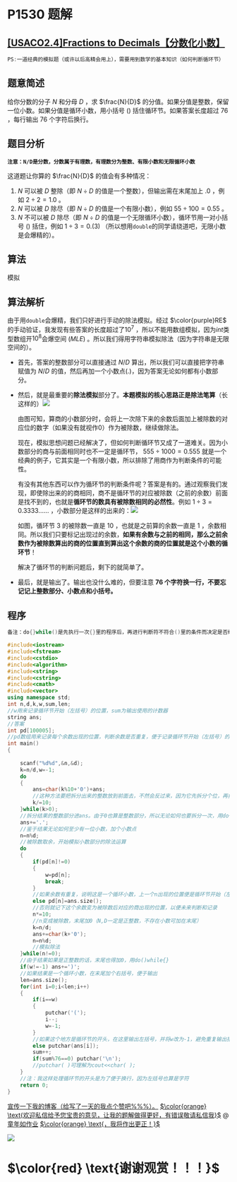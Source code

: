 # P1530 题解

## [[USACO2.4]Fractions to Decimals【分数化小数】](https://www.luogu.org/problemnew/show/P1530)
```cpp
PS:一道经典的模拟题（或许以后高精会用上），需要用到数学的基本知识（如何判断循环节）
```
## 题意简述
给你分数的分子 $N$ 和分母 $D$ ，求 $\frac{N}{D}$ 的分值。如果分值是整数，保留一位小数。如果分值是循环小数，用小括号 $()$ 括住循环节。如果答案长度超过 $76$ ，每行输出 $76$ 个字符后换行。

## 题目分析
**`注意：N/D是分数，分数属于有理数，有理数分为整数、有限小数和无限循环小数`**

这道题让你算的 $\frac{N}{D}$ 的值会有多种情况：
1. $N$ 可以被 $D$ 整除（即 $N \div D$ 的值是一个整数），但输出需在末尾加上 $.0$ ，例如 $2 \div 2 = 1.0$ 。
2. $N$ 可以被 $D$ 除尽（即 $N \div D$ 的值是一个有限小数），例如 $55 \div 100 = 0.55$ 。
3. $N$ 不可以被 $D$ 除尽（即 $N \div D$ 的值是一个无限循环小数），循环节用一对小括号 $()$ 括住，例如 $1 \div 3=0.(3)$ （所以想用`double`的同学请绕道吧，无限小数是会爆精的）。

## 算法
模拟

## 算法解析
由于用`double`会爆精，我们只好进行手动的除法模拟。经过 $\color{purple}RE$ 的手动验证，我发现有些答案的长度超过了$10^{7}$ ，所以不能用数组模拟，因为$int$类型数组开$10^{8}$会爆空间 $(MLE)$ 。所以我们得用字符串模拟除法（因为字符串是无限空间的）。

- 首先，答案的整数部分可以直接通过 $N/D$ 算出，所以我们可以直接把字符串赋值为 $N/D$ 的值，然后再加一个小数点$(.)$，因为答案无论如何都有小数部分。
- 然后，就是最重要的**除法模拟**部分了。**本题模拟的核心思路正是除法笔算**（长这样的）![](https://i.loli.net/2019/01/18/5c41252170825.png)

  由图可知，算商的小数部分时，会将上一次除下来的余数后面加上被除数的对应位的数字（如果没有就视作0）作为被除数，继续做除法。
  
  现在，模拟思想问题已经解决了，但如何判断循环节又成了一道难关。因为小数部分的商与前面相同时也不一定是循环节， $555 \div 1000 = 0.555$ 就是一个经典的例子，它其实是一个有限小数，所以排除了用商作为判断条件的可能性。
  
  有没有其他东西可以作为循环节的判断条件呢？答案是有的。通过观察我们发现，即使除出来的的商相同，商不是循环节的对应被除数（之前的余数）前面是找不到的，也就是**循环节的数具有被除数相同的必然性**。例如 $1 \div 3=0.3333……$ ，小数部分是这样的出来的：![](https://i.loli.net/2019/01/18/5c413db6e8a81.png)
  
  如图，循环节 $3$ 的被除数一直是 $10$ ，也就是之前算的余数一直是 $1$ ，余数相同。所以我们只要标记出现过的余数，**如果有余数与之前的相同，那么之前余数作为被除数算出的商的位置直到算出这个余数的商的位置就是这个小数的循环节**！
  
  解决了循环节的判断问题后，剩下的就简单了。
- 最后，就是输出了。输出也没什么难的，但要注意 **$76$ 个字符换一行，不要忘记记上整数部分、小数点和小括号。**

## 程序

```cpp
备注：do{}while()是先执行一次{}里的程序后，再进行判断符不符合()里的条件而决定是否继续循环的循环语句。
```

```cpp
#include<iostream>
#include<fstream>
#include<cstdio>
#include<algorithm> 
#include<string>
#include<cstring>
#include<cmath>
#include<vector>
using namespace std;
int n,d,k,w,sum,len;
//w用来记录循环节开始（左括号）的位置，sum为输出使用的计数器 
string ans;
//答案 
int pd[100005];
//pd数组用来记录每个余数出现的位置，判断余数是否重复，便于记录循环节开始（左括号）的位置。根据题目1<=N,D<=100000可得知余数最终不会超过99999 
int main()
{
     
    scanf("%d%d",&n,&d);
    k=n/d,w=-1;
    do
    {
        ans=char(k%10+'0')+ans;
		//这种方法要把拆分出来的整数放到前面去，不然会反过来，因为它先拆分个位，再拆分十位，直接加会使个位在前，直接加会使十位在后， 
        k/=10;
    }while(k>0);
	//拆分结果的整数部分进ans。由于0也算是整数部分，所以无论如何也要拆分一次，用do{}while()，不然用for() 整数部分为0时就不会拆进去，因为k=0了 
    ans+='.';
	//鉴于结果无论如何至少有一位小数，加个小数点
    n=n%d;
	//被除数取余，开始模拟小数部分的除法运算 
    do
    {
        if(pd[n]!=0)
        {
            w=pd[n];
            break;
        }
		//如果余数有重复，说明这是一个循环小数，上一个n出现的位置便是循环节开始（左括号）的位置
        else pd[n]=ans.size();
		//否则就记下这个余数变为被除数后对应的商出现的位置，以便未来判断和记录 
        n*=10;
		//n变成被除数，末尾加0（N,D一定是正整数，不存在小数可加在末尾）
        k=n/d;
        ans+=char(k+'0');
        n=n%d;
		//模拟除法 
    }while(n!=0);
	//由于结果如果是正整数的话，末尾也得加0，用do()while{} 
    if(w!=-1) ans+=')';
	//如果结果是一个循环小数，在末尾加个右括号，便于输出 
    len=ans.size();
    for(int i=0;i<len;i++)
    {
        if(i==w)
        {
            putchar('(');
            i--;
            w=-1;
        }
        //如果这个地方是循环节的开头，在这里输出左括号，并将w改为-1，避免重复输出括号，同时i--，因为这里的ans[i]还没输出  
        else putchar(ans[i]);
        sum++;
        if(sum%76==0) putchar('\n');
		//putchar( )可理解为cout<<char( );
    }
    //注：我这样处理循环节的开头是为了便于换行，因为左括号也算是字符 
    return 0;
}
```

[宣传一下我的博客（给写了一天的我点个赞吧%%%）。](https://www.luogu.org/blog/usersmsyxxLZY/)
[$\color{orange} \text{欢迎私信给予您宝贵的意见，让我的题解做得更好，有错误敬请私信我}$](https://www.luogu.org/space/show?uid=53695)
@[童年如作业](https://www.luogu.org/space/show?uid=53695)
[$\color{orange} \text{，我将作出更正！}$](https://www.luogu.org/space/show?uid=53695)

[![](https://cdn.luogu.com.cn/upload/usericon/53695.png)](https://www.luogu.org/blog/usersmsyxxLZY/)
# $\color{red} \text{谢谢观赏！！！}$